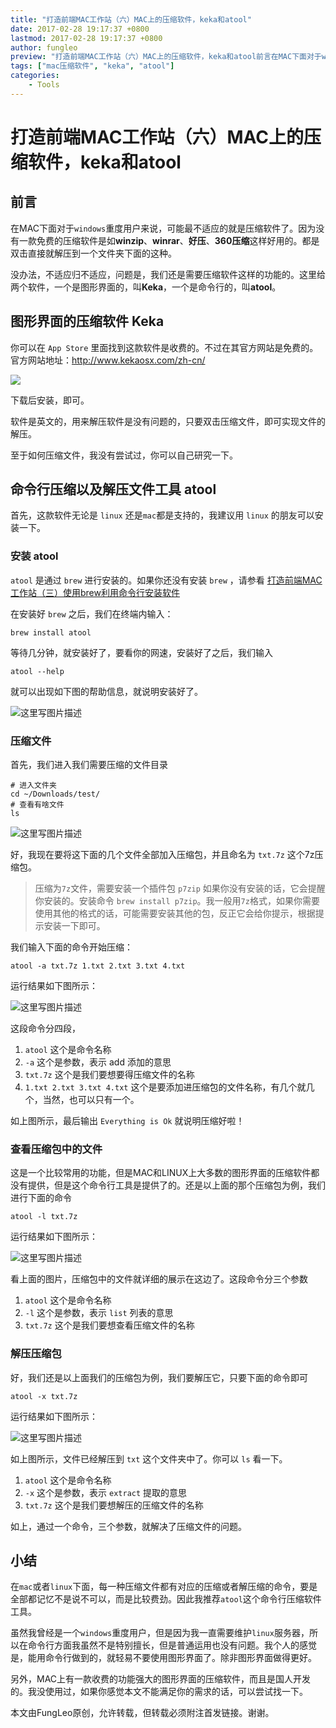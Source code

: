 ```yaml
---
title: "打造前端MAC工作站（六）MAC上的压缩软件，keka和atool"
date: 2017-02-28 19:17:37 +0800
lastmod: 2017-02-28 19:17:37 +0800
author: fungleo
preview: "打造前端MAC工作站（六）MAC上的压缩软件，keka和atool前言在MAC下面对于windows重度用户来说，可能最不适应的就是压缩软件了。因为没有一款免费的压缩软件是如winzip、winrar、好压、360压缩这样好用的。都是双击直接就解压到一个文件夹下面的这种。没办法，不适应归不适应，问题是，我们还是需要压缩软件这样的功能的。这里给两个软件，一个是图形界面的，叫Keka，一个是命令行的，叫"
tags: ["mac压缩软件", "keka", "atool"]
categories:
    - Tools
---
```


# 打造前端MAC工作站（六）MAC上的压缩软件，keka和atool

## 前言

在MAC下面对于`windows`重度用户来说，可能最不适应的就是压缩软件了。因为没有一款免费的压缩软件是如**winzip**、**winrar**、**好压**、**360压缩**这样好用的。都是双击直接就解压到一个文件夹下面的这种。

没办法，不适应归不适应，问题是，我们还是需要压缩软件这样的功能的。这里给两个软件，一个是图形界面的，叫**Keka**，一个是命令行的，叫**atool**。

## 图形界面的压缩软件 Keka

你可以在 `App Store` 里面找到这款软件是收费的。不过在其官方网站是免费的。官方网站地址：http://www.kekaosx.com/zh-cn/

![](http://www.kekaosx.com/img/keka_icon.png)

下载后安装，即可。

软件是英文的，用来解压软件是没有问题的，只要双击压缩文件，即可实现文件的解压。

至于如何压缩文件，我没有尝试过，你可以自己研究一下。

## 命令行压缩以及解压文件工具 atool

首先，这款软件无论是 `linux` 还是`mac`都是支持的，我建议用 `linux` 的朋友可以安装一下。

### 安装 atool

`atool` 是通过 `brew` 进行安装的。如果你还没有安装 `brew` ，请参看 [打造前端MAC工作站（三）使用brew利用命令行安装软件](http://blog.csdn.net/fungleo/article/details/57567538)

在安装好 `brew` 之后，我们在终端内输入：

```#
brew install atool
```
等待几分钟，就安装好了，要看你的网速，安装好了之后，我们输入

```#
atool --help
```

就可以出现如下图的帮助信息，就说明安装好了。

![这里写图片描述](http://img.blog.csdn.net/20170228170125514?watermark/2/text/aHR0cDovL2Jsb2cuY3Nkbi5uZXQvRnVuZ0xlbw==/font/5a6L5L2T/fontsize/400/fill/I0JBQkFCMA==/dissolve/70/gravity/SouthEast)

### 压缩文件

首先，我们进入我们需要压缩的文件目录

```#
# 进入文件夹
cd ~/Downloads/test/
# 查看有啥文件
ls
```
![这里写图片描述](http://img.blog.csdn.net/20170228172231957?watermark/2/text/aHR0cDovL2Jsb2cuY3Nkbi5uZXQvRnVuZ0xlbw==/font/5a6L5L2T/fontsize/400/fill/I0JBQkFCMA==/dissolve/70/gravity/SouthEast)

好，我现在要将这下面的几个文件全部加入压缩包，并且命名为 `txt.7z` 这个7z压缩包。

> 压缩为`7z`文件，需要安装一个插件包 `p7zip` 如果你没有安装的话，它会提醒你安装的。安装命令 `brew install p7zip`。我一般用`7z`格式，如果你需要使用其他的格式的话，可能需要安装其他的包，反正它会给你提示，根据提示安装一下即可。

我们输入下面的命令开始压缩：

```#
atool -a txt.7z 1.txt 2.txt 3.txt 4.txt
```
运行结果如下图所示：

![这里写图片描述](http://img.blog.csdn.net/20170228173114679?watermark/2/text/aHR0cDovL2Jsb2cuY3Nkbi5uZXQvRnVuZ0xlbw==/font/5a6L5L2T/fontsize/400/fill/I0JBQkFCMA==/dissolve/70/gravity/SouthEast)

这段命令分四段，

1. `atool` 这个是命令名称
2. `-a` 这个是参数，表示 add 添加的意思
3. `txt.7z` 这个是我们要想要得压缩文件的名称
4. `1.txt 2.txt 3.txt 4.txt` 这个是要添加进压缩包的文件名称，有几个就几个，当然，也可以只有一个。

如上图所示，最后输出 `Everything is Ok` 就说明压缩好啦！

### 查看压缩包中的文件

这是一个比较常用的功能，但是MAC和LINUX上大多数的图形界面的压缩软件都没有提供，但是这个命令行工具是提供了的。还是以上面的那个压缩包为例，我们进行下面的命令

```#
atool -l txt.7z
```

运行结果如下图所示：

![这里写图片描述](http://img.blog.csdn.net/20170228173703761?watermark/2/text/aHR0cDovL2Jsb2cuY3Nkbi5uZXQvRnVuZ0xlbw==/font/5a6L5L2T/fontsize/400/fill/I0JBQkFCMA==/dissolve/70/gravity/SouthEast)

看上面的图片，压缩包中的文件就详细的展示在这边了。这段命令分三个参数

1. `atool` 这个是命令名称
2. `-l` 这个是参数，表示 `list` 列表的意思
3. `txt.7z` 这个是我们要想查看压缩文件的名称

### 解压压缩包

好，我们还是以上面我们的压缩包为例，我们要解压它，只要下面的命令即可

```#
atool -x txt.7z
```

运行结果如下图所示：

![这里写图片描述](http://img.blog.csdn.net/20170228174051184?watermark/2/text/aHR0cDovL2Jsb2cuY3Nkbi5uZXQvRnVuZ0xlbw==/font/5a6L5L2T/fontsize/400/fill/I0JBQkFCMA==/dissolve/70/gravity/SouthEast)

如上图所示，文件已经解压到 `txt` 这个文件夹中了。你可以 `ls` 看一下。

1. `atool` 这个是命令名称
2. `-x` 这个是参数，表示 `extract` 提取的意思
3. `txt.7z` 这个是我们要想解压的压缩文件的名称

如上，通过一个命令，三个参数，就解决了压缩文件的问题。

## 小结

在`mac`或者`linux`下面，每一种压缩文件都有对应的压缩或者解压缩的命令，要是全部都记忆不是说不可以，而是比较费劲。因此我推荐`atool`这个命令行压缩软件工具。

虽然我曾经是一个`windows`重度用户，但是因为我一直需要维护`linux`服务器，所以在命令行方面我虽然不是特别擅长，但是普通运用也没有问题。我个人的感觉是，能用命令行做到的，就轻易不要使用图形界面了。除非图形界面做得更好。

另外，MAC上有一款收费的功能强大的图形界面的压缩软件，而且是国人开发的。我没使用过，如果你感觉本文不能满足你的需求的话，可以尝试找一下。

本文由FungLeo原创，允许转载，但转载必须附注首发链接。谢谢。

